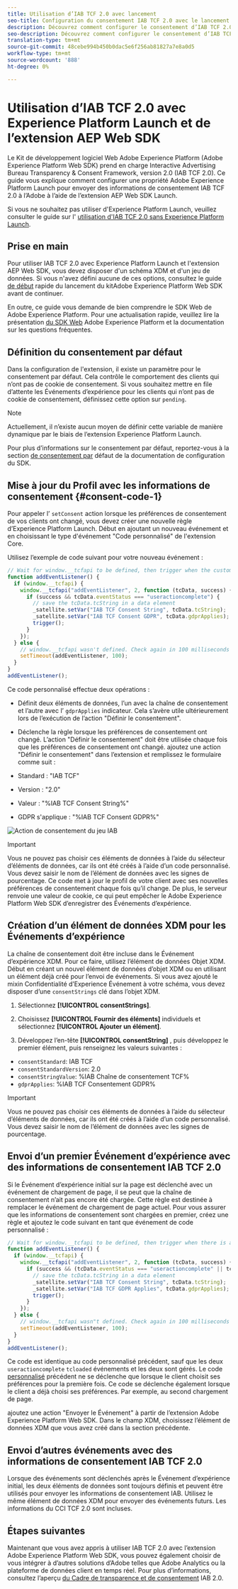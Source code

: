 ```yaml
---
title: Utilisation d’IAB TCF 2.0 avec lancement
seo-title: Configuration du consentement IAB TCF 2.0 avec le lancement d’Adobe et le kit de développement Web Adobe Experience Platform
description: Découvrez comment configurer le consentement d’IAB TCF 2.0 avec le lancement d’Adobe et Adobe Experience Platform Web SDK
seo-description: Découvrez comment configurer le consentement d’IAB TCF 2.0 avec le lancement d’Adobe et Adobe Experience Platform Web SDK
translation-type: tm+mt
source-git-commit: 48cebe994b450b0dac5e6f256ab81827a7e8a0d5
workflow-type: tm+mt
source-wordcount: '888'
ht-degree: 0%

---
```



# Utilisation d’IAB TCF 2.0 avec Experience Platform Launch et de l’extension AEP Web SDK

Le Kit de développement logiciel Web Adobe Experience Platform (Adobe Experience Platform Web SDK) prend en charge Interactive Advertising Bureau Transparency &amp; Consent Framework, version 2.0 (IAB TCF 2.0). Ce guide vous explique comment configurer une propriété Adobe Experience Platform Launch pour envoyer des informations de consentement IAB TCF 2.0 à l’Adobe à l’aide de l’extension AEP Web SDK Launch.

Si vous ne souhaitez pas utiliser d&#39;Experience Platform Launch, veuillez consulter le guide sur l&#39; [utilisation d&#39;IAB TCF 2.0 sans Experience Platform Launch](./without-launch.md).

## Prise en main

Pour utiliser IAB TCF 2.0 avec Experience Platform Launch et l&#39;extension AEP Web SDK, vous devez disposer d&#39;un schéma XDM et d&#39;un jeu de données. Si vous n&#39;avez défini aucune de ces options, consultez le guide [de début](../../getting-started/quick-start-with-launch.md) rapide du lancement du kitAdobe Experience Platform Web SDK avant de continuer.

En outre, ce guide vous demande de bien comprendre le SDK Web de Adobe Experience Platform. Pour une actualisation rapide, veuillez lire la présentation [du SDK Web](../../home.md) Adobe Experience Platform et la documentation sur les questions [](../../getting-started/web-sdk-faq.md) fréquentes.

## Définition du consentement par défaut

Dans la configuration de l&#39;extension, il existe un paramètre pour le consentement par défaut. Cela contrôle le comportement des clients qui n’ont pas de cookie de consentement. Si vous souhaitez mettre en file d’attente les Événements d’expérience pour les clients qui n’ont pas de cookie de consentement, définissez cette option sur `pending`.

>[!NOTE]
>
>Actuellement, il n’existe aucun moyen de définir cette variable de manière dynamique par le biais de l’extension Experience Platform Launch.

Pour plus d’informations sur le consentement par défaut, reportez-vous à la section [de consentement par](../../fundamentals/configuring-the-sdk.md#default-consent) défaut de la documentation de configuration du SDK.

## Mise à jour du Profil avec les informations de consentement {#consent-code-1}

Pour appeler l’ `setConsent` action lorsque les préférences de consentement de vos clients ont changé, vous devez créer une nouvelle règle d’Experience Platform Launch. Début en ajoutant un nouveau événement et en choisissant le type d&#39;événement &quot;Code personnalisé&quot; de l&#39;extension Core.

Utilisez l’exemple de code suivant pour votre nouveau événement :

```javascript
// Wait for window.__tcfapi to be defined, then trigger when the customer has completed their consent and preferences.
function addEventListener() {
  if (window.__tcfapi) {
    window.__tcfapi("addEventListener", 2, function (tcData, success) {
      if (success && tcData.eventStatus === "useractioncomplete") {
        // save the tcData.tcString in a data element
        _satellite.setVar("IAB TCF Consent String", tcData.tcString);
        _satellite.setVar("IAB TCF Consent GDPR", tcData.gdprApplies);
        trigger();
      }
    });
  } else {
    // window.__tcfapi wasn't defined. Check again in 100 milliseconds
    setTimeout(addEventListener, 100);
  }
}
addEventListener();
```

Ce code personnalisé effectue deux opérations :

* Définit deux éléments de données, l’un avec la chaîne de consentement et l’autre avec l’ `gdprApplies` indicateur. Cela s’avère utile ultérieurement lors de l’exécution de l’action &quot;Définir le consentement&quot;.

* Déclenche la règle lorsque les préférences de consentement ont changé. L’action &quot;Définir le consentement&quot; doit être utilisée chaque fois que les préférences de consentement ont changé. ajoutez une action &quot;Définir le consentement&quot; dans l’extension et remplissez le formulaire comme suit :

* Standard : &quot;IAB TCF&quot;
* Version : &quot;2.0&quot;
* Valeur : &quot;%IAB TCF Consent String%&quot;
* GDPR s&#39;applique : &quot;%IAB TCF Consent GDPR%&quot;

![Action de consentement du jeu IAB](../../../assets/iab_set_consent_action.png)

>[!IMPORTANT]
>
>Vous ne pouvez pas choisir ces éléments de données à l’aide du sélecteur d’éléments de données, car ils ont été créés à l’aide d’un code personnalisé. Vous devez saisir le nom de l’élément de données avec les signes de pourcentage. Ce code met à jour le profil de votre client avec ses nouvelles préférences de consentement chaque fois qu’il change. De plus, le serveur renvoie une valeur de cookie, ce qui peut empêcher le Adobe Experience Platform Web SDK d’enregistrer des Événements d’expérience.

## Création d’un élément de données XDM pour les Événements d’expérience

La chaîne de consentement doit être incluse dans le Événement d’expérience XDM. Pour ce faire, utilisez l’élément de données Objet XDM. Début en créant un nouvel élément de données d’objet XDM ou en utilisant un élément déjà créé pour l’envoi de événements. Si vous avez ajouté le mixin Confidentialité d’Experience Événement à votre schéma, vous devez disposer d’une `consentStrings` clé dans l’objet XDM.

1. Sélectionnez **[!UICONTROL consentStrings]**.

1. Choisissez **[!UICONTROL Fournir des éléments]** individuels et sélectionnez **[!UICONTROL Ajouter un élément]**.

1. Développez l’en-tête **[!UICONTROL consentString]** , puis développez le premier élément, puis renseignez les valeurs suivantes :

* `consentStandard`: IAB TCF
* `consentStandardVersion`: 2.0
* `consentStringValue`: %IAB Chaîne de consentement TCF%
* `gdprApplies`: %IAB TCF Consentement GDPR%

>[!IMPORTANT]
>
>Vous ne pouvez pas choisir ces éléments de données à l’aide du sélecteur d’éléments de données, car ils ont été créés à l’aide d’un code personnalisé. Vous devez saisir le nom de l’élément de données avec les signes de pourcentage.

## Envoi d’un premier Événement d’expérience avec des informations de consentement IAB TCF 2.0

Si le Événement d’expérience initial sur la page est déclenché avec un événement de chargement de page, il se peut que la chaîne de consentement n’ait pas encore été chargée. Cette règle est destinée à remplacer le événement de chargement de page actuel. Pour vous assurer que les informations de consentement sont chargées en premier, créez une règle et ajoutez le code suivant en tant que événement de code personnalisé :

```javascript
// Wait for window.__tcfapi to be defined, then trigger when there is a consent string
function addEventListener() {
  if (window.__tcfapi) {
    window.__tcfapi("addEventListener", 2, function (tcData, success) {
      if (success && (tcData.eventStatus === "useractioncomplete" || tcData.eventStatus === "tcloaded")) {
        // save the tcData.tcString in a data element
        _satellite.setVar("IAB TCF Consent String", tcData.tcString);
        _satellite.setVar("IAB TCF GDPR Applies", tcData.gdprApplies);
        trigger();
      }
    });
  } else {
    // window.__tcfapi wasn"t defined. Check again in 100 milliseconds
    setTimeout(addEventListener, 100);
  }
}
addEventListener();
```

Ce code est identique au code personnalisé précédent, sauf que les deux `useractioncomplete` `tcloaded` événements et les deux sont gérés. Le code [personnalisé](#consent-code-1) précédent ne se déclenche que lorsque le client choisit ses préférences pour la première fois. Ce code se déclenche également lorsque le client a déjà choisi ses préférences. Par exemple, au second chargement de page.

ajoutez une action &quot;Envoyer le Événement&quot; à partir de l’extension Adobe Experience Platform Web SDK. Dans le champ XDM, choisissez l’élément de données XDM que vous avez créé dans la section précédente.

## Envoi d’autres événements avec des informations de consentement IAB TCF 2.0

Lorsque des événements sont déclenchés après le Événement d’expérience initial, les deux éléments de données sont toujours définis et peuvent être utilisés pour envoyer les informations de consentement IAB. Utilisez le même élément de données XDM pour envoyer des événements futurs. Les informations du CCI TCF 2.0 sont incluses.

## Étapes suivantes

Maintenant que vous avez appris à utiliser IAB TCF 2.0 avec l’extension Adobe Experience Platform Web SDK, vous pouvez également choisir de vous intégrer à d’autres solutions d’Adobe telles que Adobe Analytics ou la plateforme de données client en temps réel. Pour plus d’informations, consultez l’aperçu [du Cadre de transparence et de consentement](./overview.md) IAB 2.0.
